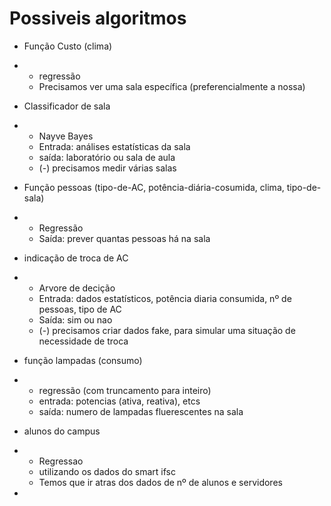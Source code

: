 # Possiveis algoritmos

- Função Custo (clima)

- - regressão
  - Precisamos ver uma sala específica (preferencialmente a nossa)

- Classificador de sala    

- - Nayve Bayes
  - Entrada: análises estatísticas da sala 
  - saída: laboratório ou sala de aula 
  - (-) precisamos medir várias salas 

- Função pessoas (tipo-de-AC, potência-diária-cosumida, clima, tipo-de-sala)

- - Regressão
  - Saída: prever quantas pessoas há na sala 

- indicação de troca de AC

- - Arvore de decição
  - Entrada: dados estatísticos, potência diaria consumida, nº de pessoas, tipo de AC
  - Saída: sim ou nao 
  - (-) precisamos criar dados fake, para simular uma situação de necessidade de troca 

- função lampadas (consumo)

- - regressão (com truncamento para inteiro)
  - entrada: potencias (ativa, reativa), etcs
  - saída: numero de lampadas fluerescentes na sala

- alunos do campus

- - Regressao
  - utilizando os dados do smart ifsc
  - Temos que ir atras dos dados de nº de alunos e servidores

- 